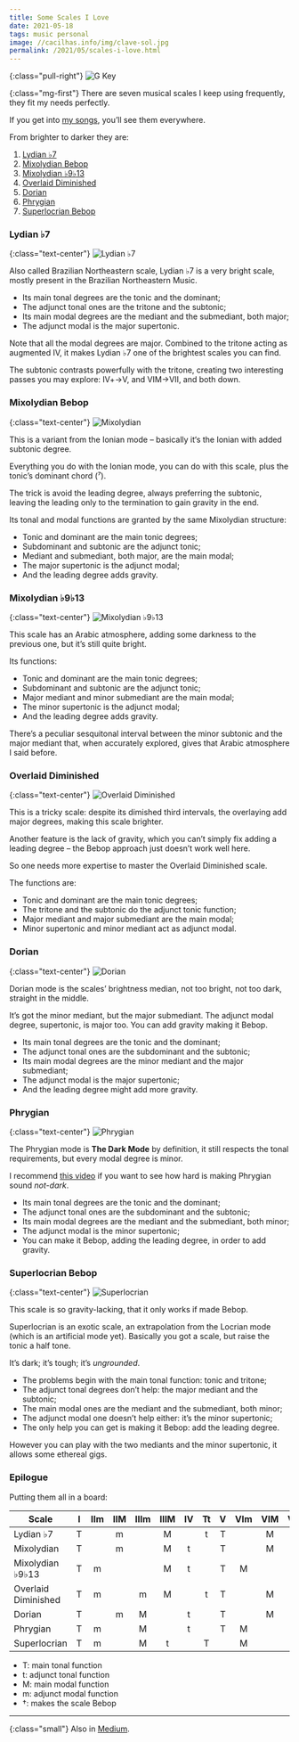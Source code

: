 ```yaml
---
title: Some Scales I Love
date: 2021-05-18
tags: music personal
image: //cacilhas.info/img/clave-sol.jpg
permalink: /2021/05/scales-i-love.html
---
```

[bandcamp]: https://montegasppa.bandcamp.com/
[happy-phrygian]: https://www.youtube.com/watch?v=ZxQWbyaMzfg
[medium]: https://cacilhas.medium.com/some-scales-i-love-665c59919275

{:class="pull-right"} <img src="{{{ image }}}" alt="G Key" />

{:class="mg-first"} There are seven musical scales I keep using frequently,
they fit my needs perfectly.

If you get into [my songs][bandcamp], you’ll see them everywhere.

From brighter to darker they are:

1. [Lydian ♭7](#lydian-♭7)
1. [Mixolydian Bebop](#mixolydian-bebop)
1. [Mixolydian ♭9♭13](#mixolydian-♭9♭13)
1. [Overlaid Diminished](#overlaid-diminished)
1. [Dorian](#dorian)
1. [Phrygian](#phrygian)
1. [Superlocrian Bebop](#superlocrian-bebop)

### Lydian ♭7

{:class="text-center"} <img src="//cacilhas.info/img/loved-scales/lydian-b7.png" alt="Lydian ♭7" />

Also called Brazilian Northeastern scale, Lydian ♭7 is a very bright scale,
mostly present in the Brazilian Northeastern Music.

- Its main tonal degrees are the tonic and the dominant;
- The adjunct tonal ones are the tritone and the subtonic;
- Its main modal degrees are the mediant and the submediant, both major;
- The adjunct modal is the major supertonic.

Note that all the modal degrees are major. Combined to the tritone acting as
augmented Ⅳ, it makes Lydian ♭7 one of the brightest scales you can find.

The subtonic contrasts powerfully with the tritone, creating two interesting
passes you may explore: Ⅳ+→Ⅴ, and ⅥM→Ⅶ, and both down.

### Mixolydian Bebop

{:class="text-center"} <img src="//cacilhas.info/img/loved-scales/mixolydian.png" alt="Mixolydian" />

This is a variant from the Ionian mode – basically it‘s the Ionian with added
subtonic degree.

Everything you do with the Ionian mode, you can do with this scale, plus the
tonic’s dominant chord (⁷).

The trick is avoid the leading degree, always preferring the subtonic, leaving
the leading only to the termination to gain gravity in the end.

Its tonal and modal functions are granted by the same Mixolydian structure:

- Tonic and dominant are the main tonic degrees;
- Subdominant and subtonic are the adjunct tonic;
- Mediant and submediant, both major, are the main modal;
- The major supertonic is the adjunct modal;
- And the leading degree adds gravity.

### Mixolydian ♭9♭13

{:class="text-center"} <img src="//cacilhas.info/img/loved-scales/mixolydian-b9b13.png" alt="Mixolydian ♭9♭13" />

This scale has an Arabic atmosphere, adding some darkness to the previous one,
but it’s still quite bright.

Its functions:

- Tonic and dominant are the main tonic degrees;
- Subdominant and subtonic are the adjunct tonic;
- Major mediant and minor submediant are the main modal;
- The minor supertonic is the adjunct modal;
- And the leading degree adds gravity.

There’s a peculiar sesquitonal interval between the minor subtonic and the
major mediant that, when accurately explored, gives that Arabic atmosphere I
said before.

### Overlaid Diminished

{:class="text-center"} <img src="//cacilhas.info/img/loved-scales/overlaid.png" alt="Overlaid Diminished" />

This is a tricky scale: despite its dimished third intervals, the overlaying
add major degrees, making this scale brighter.

Another feature is the lack of gravity, which you can’t simply fix adding a
leading degree – the Bebop approach just doesn’t work well here.

So one needs more expertise to master the Overlaid Diminished scale.

The functions are:

- Tonic and dominant are the main tonic degrees;
- The tritone and the subtonic do the adjunct tonic function;
- Major mediant and major submediant are the main modal;
- Minor supertonic and minor mediant act as adjunct modal.

### Dorian

{:class="text-center"} <img src="//cacilhas.info/img/loved-scales/dorian.png" alt="Dorian" />

Dorian mode is the scales’ brightness median, not too bright, not too dark,
straight in the middle.

It’s got the minor mediant, but the major submediant. The adjunct modal degree,
supertonic, is major too. You can add gravity making it Bebop.

- Its main tonal degrees are the tonic and the dominant;
- The adjunct tonal ones are the subdominant and the subtonic;
- Its main modal degrees are the minor mediant and the major submediant;
- The adjunct modal is the major supertonic;
- And the leading degree might add more gravity.

### Phrygian

{:class="text-center"} <img src="//cacilhas.info/img/loved-scales/phrygian.png" alt="Phrygian" />

The Phrygian mode is **The Dark Mode** by definition, it still respects the
tonal requirements, but every modal degree is minor.

I recommend [this video][happy-phrygian] if you want to see how hard is making
Phrygian sound *not-dark*.

- Its main tonal degrees are the tonic and the dominant;
- The adjunct tonal ones are the subdominant and the subtonic;
- Its main modal degrees are the mediant and the submediant, both minor;
- The adjunct modal is the minor supertonic;
- You can make it Bebop, adding the leading degree, in order to add gravity.

### Superlocrian Bebop

{:class="text-center"} <img src="//cacilhas.info/img/loved-scales/superlocrian.png" alt="Superlocrian" />

This scale is so gravity-lacking, that it only works if made Bebop.

Superlocrian is an exotic scale, an extrapolation from the Locrian mode (which
is an artificial mode yet). Basically you got a scale, but raise the tonic a
half tone.

It’s dark; it’s tough; it’s *ungrounded*.

- The problems begin with the main tonal function: tonic and tritone;
- The adjunct tonal degrees don’t help: the major mediant and the subtonic;
- The main modal ones are the mediant and the submediant, both minor;
- The adjunct modal one doesn’t help either: it’s the minor supertonic;
- The only help you can get is making it Bebop: add the leading degree.

However you can play with the two mediants and the minor supertonic, it allows
some ethereal gigs.

### Epilogue

Putting them all in a board:

| Scale               | Ⅰ  | Ⅱm | ⅡM | Ⅲm | ⅢM | Ⅳ | Tt | Ⅴ | Ⅵm | ⅥM | Ⅶ | Ⅶ+ | Ⅷ |
|---------------------|:--:|:--:|:--:|:--:|:--:|:--:|:--:|:--:|:--:|:--:|:--:|:--:|:--:|
| Lydian ♭7           | T  |    | m  |    | M  |    | t  | T  |    | M  | t  |    | T  |
| Mixolydian          | T  |    | m  |    | M  | t  |    | T  |    | M  | t  | †  | T  |
| Mixolydian ♭9♭13    | T  | m  |    |    | M  | t  |    | T  | M  |    | t  | †  | T  |
| Overlaid Diminished | T  | m  |    | m  | M  |    | t  | T  |    | M  | t  |    | T  |
| Dorian              | T  |    | m  | M  |    | t  |    | T  |    | M  | t  | †  | T  |
| Phrygian            | T  | m  |    | M  |    | t  |    | T  | M  |    | t  | †  | T  |
| Superlocrian        | T  | m  |    | M  | t  |    | T  |    | M  |    | t  | †  | T  |

- T: main tonal function
- t: adjunct tonal function
- M: main modal function
- m: adjunct modal function
- †: makes the scale Bebop

-----

{:class="small"} Also in [Medium][medium].
